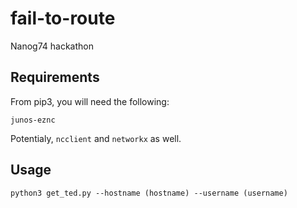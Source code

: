 # fail-to-route

Nanog74 hackathon

## Requirements

From pip3, you will need the following:

`junos-eznc`

Potentialy, `ncclient` and `networkx` as well.

## Usage

```
python3 get_ted.py --hostname (hostname) --username (username)
```

